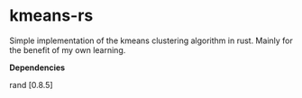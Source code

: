 # kmeans-rs
Simple implementation of the kmeans clustering algorithm in rust. Mainly for the benefit of my own learning.

**Dependencies**

rand [0.8.5]
